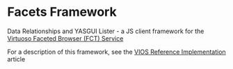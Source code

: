 # <a name="rn"/>Facets Framework
Data Relationships and YASGUI Lister - a JS client framework for the [Virtuoso Faceted Browser (FCT) Service](http://vos.openlinksw.com/owiki/wiki/VOS/VirtuosoFacetsWebService)


For a description of this framework, see the [VIOS Reference Implementation](https://medium.com/@sdmonroe/vios-reference-implementation-3153a3d589cf) article
